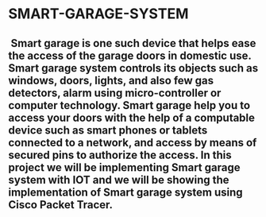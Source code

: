 # SMART-GARAGE-SYSTEM

##  Smart garage is one such device that helps ease the access of the garage doors in domestic use. Smart garage system controls its objects such as windows, doors, lights, and also few gas detectors, alarm using micro-controller or computer technology. Smart garage help you to access your doors with the help of a computable device such as smart phones or tablets connected to a network, and access by means of secured pins to authorize the access. In this project we will be implementing Smart garage system with IOT and we will be showing the implementation of Smart garage system using Cisco Packet Tracer.

